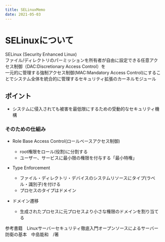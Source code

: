 ```yaml
---
title: SELinuxMemo
date: 2021-05-03
---
```


# SELinuxについて
SELinux (Security Enhanced Linux)<br>
ファイル/ディレクトリのパーミッションを所有者が自由に設定できる任意アクセス制御（DAC:Discretionary Access Control）を<br>
一元的に管理する強制アクセス制御(MAC:Mandatory Access Control)にすることでシステム全体を統合的に管理するセキュリティ拡張のカーネルモジュール

## ポイント
* システムに侵入されても被害を最低限にするための受動的なセキュリティ機構<br>
### そのための仕組み
* Role Base Access Control(ロールベースアクセス制御)
  * root権限をロール(役割)に分割する
  * ユーザー、サービスに最小限の権限を付与する「最小特権」
  
* Type Enforcement
  * ファイル・ディレクトリ・デバイスのシステムリソースにタイプ(ラベル・識別子)を付ける
  * プロセスのタイプはドメイン

* ドメイン遷移
  * 生成されたプロセスに元プロセスより小さな権限のドメインを割り当てる


参考書籍　Linuxサーバーセキュリティ徹底入門オープンソースによるサーバー防衛の基本　中島能和　/著